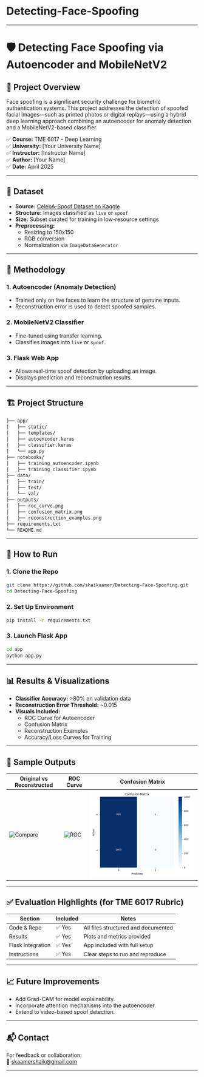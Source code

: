 # Detecting-Face-Spoofing

---

# 🛡️ Detecting Face Spoofing via Autoencoder and MobileNetV2

## 📌 Project Overview

Face spoofing is a significant security challenge for biometric authentication systems. This project addresses the detection of spoofed facial images—such as printed photos or digital replays—using a hybrid deep learning approach combining an autoencoder for anomaly detection and a MobileNetV2-based classifier.

✅ **Course:** TME 6017 – Deep Learning  
✅ **University:** [Your University Name]  
✅ **Instructor:** [Instructor Name]  
✅ **Author:** [Your Name]  
✅ **Date:** April 2025

---

## 📂 Dataset

- **Source:** [CelebA-Spoof Dataset on Kaggle](https://www.kaggle.com/datasets/attentionlayer241/celeba-spoof-for-face-antispoofing/data)
- **Structure:** Images classified as `live` or `spoof`
- **Size:** Subset curated for training in low-resource settings
- **Preprocessing:**
  - Resizing to 150x150
  - RGB conversion
  - Normalization via `ImageDataGenerator`

---

## 🧠 Methodology

### 1. **Autoencoder (Anomaly Detection)**
- Trained only on live faces to learn the structure of genuine inputs.
- Reconstruction error is used to detect spoofed samples.

### 2. **MobileNetV2 Classifier**
- Fine-tuned using transfer learning.
- Classifies images into `live` or `spoof`.

### 3. **Flask Web App**
- Allows real-time spoof detection by uploading an image.
- Displays prediction and reconstruction results.

---

## 🏗️ Project Structure

```
├── app/
│   ├── static/
│   ├── templates/
│   ├── autoencoder.keras
│   ├── classifier.keras
│   └── app.py
├── notebooks/
│   ├── training_autoencoder.ipynb
│   ├── training_classifier.ipynb
├── data/
│   ├── train/
│   ├── test/
│   └── val/
├── outputs/
│   ├── roc_curve.png
│   ├── confusion_matrix.png
│   ├── reconstruction_examples.png
├── requirements.txt
└── README.md
```

---

## 🚀 How to Run

### 1. Clone the Repo
```bash
git clone https://github.com/shaikaamer/Detecting-Face-Spoofing.git
cd Detecting-Face-Spoofing
```

### 2. Set Up Environment
```bash
pip install -r requirements.txt
```

### 3. Launch Flask App
```bash
cd app
python app.py
```

---

## 📊 Results & Visualizations

- **Classifier Accuracy:** >80% on validation data
- **Reconstruction Error Threshold:** ~0.015
- **Visuals Included:**
  - ROC Curve for Autoencoder
  - Confusion Matrix
  - Reconstruction Examples
  - Accuracy/Loss Curves for Training

---

## 📌 Sample Outputs

| Original vs Reconstructed | ROC Curve | Confusion Matrix |
|---------------------------|-----------|------------------|
| ![Compare](outputs/reconstruction_examples.png) | ![ROC](outputs/roc_curve.png) | ![Confusion](outputs/confusion_matrix.png) |

---

## ✅ Evaluation Highlights (for TME 6017 Rubric)

| Section | Included | Notes |
|--------|----------|-------|
| Code & Repo | ✅ Yes | All files structured and documented |
| Results | ✅ Yes | Plots and metrics provided |
| Flask Integration | ✅ Yes | App included with full setup |
| Instructions | ✅ Yes | Clear steps to run and reproduce |

---

## 📈 Future Improvements

- Add Grad-CAM for model explainability.
- Incorporate attention mechanisms into the autoencoder.
- Extend to video-based spoof detection.

---

## 📬 Contact

For feedback or collaboration:  
📧 skaamershaik@gmail.com


---
